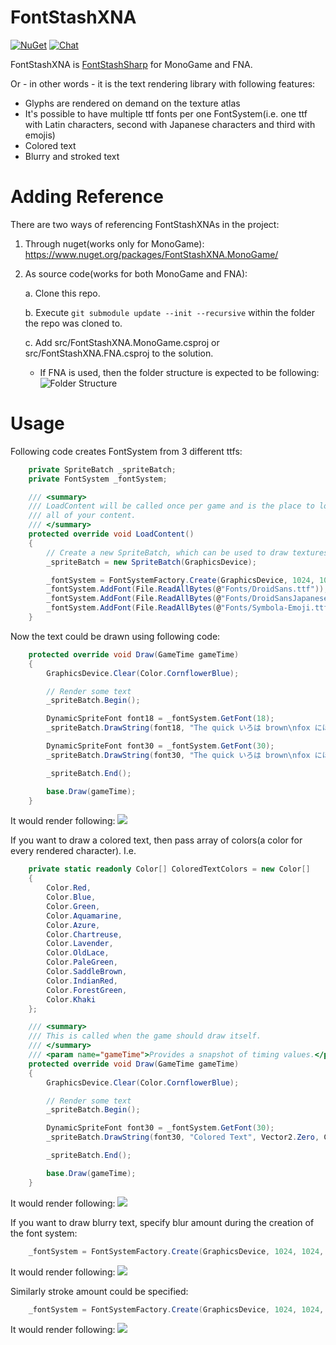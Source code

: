 # FontStashXNA
[![NuGet](https://img.shields.io/nuget/v/FontStashXNA.MonoGame.svg)](https://www.nuget.org/packages/FontStashXNA.MonoGame/) 
[![Chat](https://img.shields.io/discord/628186029488340992.svg)](https://discord.gg/ZeHxhCY)

FontStashXNA is [FontStashSharp](https://github.com/rds1983/FontStashSharp) for MonoGame and FNA.

Or - in other words - it is the text rendering library with following features:

* Glyphs are rendered on demand on the texture atlas
* It's possible to have multiple ttf fonts per one FontSystem(i.e. one ttf with Latin characters, second with Japanese characters and third with emojis)
* Colored text
* Blurry and stroked text

# Adding Reference
There are two ways of referencing FontStashXNAs in the project:
1. Through nuget(works only for MonoGame): https://www.nuget.org/packages/FontStashXNA.MonoGame/
2. As source code(works for both MonoGame and FNA):
    
    a. Clone this repo.
    
    b. Execute `git submodule update --init --recursive` within the folder the repo was cloned to.
    
    c. Add src/FontStashXNA.MonoGame.csproj or src/FontStashXNA.FNA.csproj to the solution.

      * If FNA is used, then the folder structure is expected to be following: ![Folder Structure](/images/FolderStructure.png)
      
# Usage
Following code creates FontSystem from 3 different ttfs:
```c#
    private SpriteBatch _spriteBatch; 
    private FontSystem _fontSystem;

    /// <summary>
    /// LoadContent will be called once per game and is the place to load
    /// all of your content.
    /// </summary>
    protected override void LoadContent()
    {
        // Create a new SpriteBatch, which can be used to draw textures.
        _spriteBatch = new SpriteBatch(GraphicsDevice);

        _fontSystem = FontSystemFactory.Create(GraphicsDevice, 1024, 1024);
        _fontSystem.AddFont(File.ReadAllBytes(@"Fonts/DroidSans.ttf"));
        _fontSystem.AddFont(File.ReadAllBytes(@"Fonts/DroidSansJapanese.ttf"));
        _fontSystem.AddFont(File.ReadAllBytes(@"Fonts/Symbola-Emoji.ttf"));
    }
```

Now the text could be drawn using following code:
```c#
    protected override void Draw(GameTime gameTime)
    {
        GraphicsDevice.Clear(Color.CornflowerBlue);

        // Render some text
        _spriteBatch.Begin();

        DynamicSpriteFont font18 = _fontSystem.GetFont(18);
        _spriteBatch.DrawString(font18, "The quick いろは brown\nfox にほへ jumps over\nt🙌h📦e l👏a👏zy dog", new Vector2(0, 0), Color.White);

        DynamicSpriteFont font30 = _fontSystem.GetFont(30);
        _spriteBatch.DrawString(font30, "The quick いろは brown\nfox にほへ jumps over\nt🙌h📦e l👏a👏zy dog", new Vector2(0, 80), Color.Yellow);

        _spriteBatch.End();

        base.Draw(gameTime);
    }
```

It would render following:
![](/images/screenshot1.png)

If you want to draw a colored text, then pass array of colors(a color for every rendered character).
I.e.
```c#
    private static readonly Color[] ColoredTextColors = new Color[]
    {
        Color.Red,
        Color.Blue,
        Color.Green,
        Color.Aquamarine,
        Color.Azure,
        Color.Chartreuse,
        Color.Lavender,
        Color.OldLace,
        Color.PaleGreen,
        Color.SaddleBrown,
        Color.IndianRed,
        Color.ForestGreen,
        Color.Khaki
    };

    /// <summary>
    /// This is called when the game should draw itself.
    /// </summary>
    /// <param name="gameTime">Provides a snapshot of timing values.</param>
    protected override void Draw(GameTime gameTime)
    {
        GraphicsDevice.Clear(Color.CornflowerBlue);

        // Render some text
        _spriteBatch.Begin();

        DynamicSpriteFont font30 = _fontSystem.GetFont(30);
        _spriteBatch.DrawString(font30, "Colored Text", Vector2.Zero, ColoredTextColors);

        _spriteBatch.End();

        base.Draw(gameTime);
    }
```

It would render following:
![](/images/screenshot2.png)

If you want to draw blurry text, specify blur amount during the creation of the font system:
```c#
    _fontSystem = FontSystemFactory.Create(GraphicsDevice, 1024, 1024, 2);
```
It would render following:
![](/images/screenshot3.png)

Similarly stroke amount could be specified:
```c#
    _fontSystem = FontSystemFactory.Create(GraphicsDevice, 1024, 1024, 0, 1);
```

It would render following:
![](/images/screenshot4.png)

